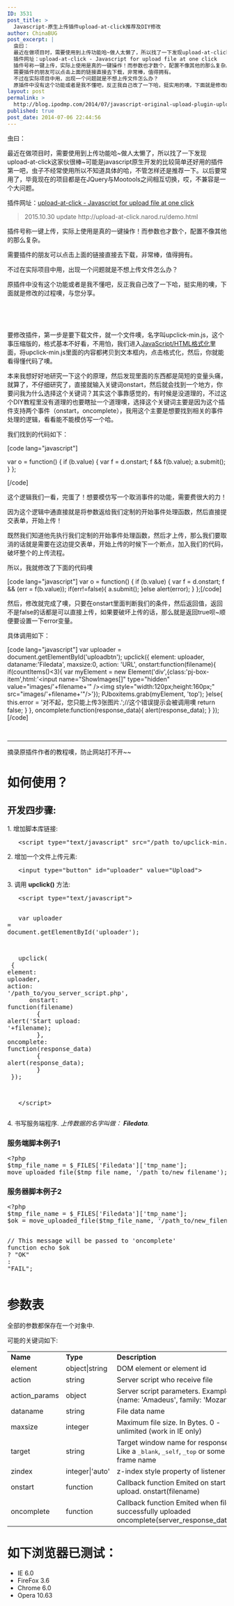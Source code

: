 ```yaml
---
ID: 3531
post_title: >
  Javascript-原生上传插件upload-at-click推荐及DIY修改
author: ChinaBUG
post_excerpt: |
  虫曰：
  最近在做项目时，需要使用到上传功能哈~做人太懒了，所以找了一下发现upload-at-click这家伙很棒~可能是javascript原生开发的比较简单还好用的插件第一吧，虫子不经常使用所以不知道具体的哈，不管怎样还是推荐一下。以后要常用了，毕竟现在的项目都是在JQuery与Mootools之间相互切换，哎，不兼容是一个大问题。
  插件网址：upload-at-click - Javascript for upload file at one click
  插件号称一键上传，实际上使用是真的一键操作！而参数也才数个，配置不像其他的那么复杂。
  需要插件的朋友可以点击上面的链接直接去下载，非常棒，值得拥有。
  不过在实际项目中用，出现一个问题就是不想上传文件怎么办？
  原插件中没有这个功能或者是我不懂吧，反正我自己改了一下哈，挺实用的噢，下面就是修改的过程噢，与您分享。
layout: post
permalink: >
  http://blog.ipodmp.com/2014/07/javascript-original-upload-plugin-upload-at-click-featured-and-diy-modifications.html
published: true
post_date: 2014-07-06 22:44:56
---
```

虫曰：

最近在做项目时，需要使用到上传功能哈~做人太懒了，所以找了一下发现upload-at-click这家伙很棒~可能是javascript原生开发的比较简单还好用的插件第一吧，虫子不经常使用所以不知道具体的哈，不管怎样还是推荐一下。以后要常用了，毕竟现在的项目都是在JQuery与Mootools之间相互切换，哎，不兼容是一个大问题。

插件网址：<a href="https://code.google.com/p/upload-at-click/" target="_blank">upload-at-click - Javascript for upload file at one click</a>
<blockquote>2015.10.30 update http://upload-at-click.narod.ru/demo.html</blockquote>
插件号称一键上传，实际上使用是真的一键操作！而参数也才数个，配置不像其他的那么复杂。

需要插件的朋友可以点击上面的链接直接去下载，非常棒，值得拥有。

不过在实际项目中用，出现一个问题就是不想上传文件怎么办？

原插件中没有这个功能或者是我不懂吧，反正我自己改了一下哈，挺实用的噢，下面就是修改的过程噢，与您分享。

&nbsp;

&nbsp;

要修改插件，第一步是要下载文件，就一个文件噢，名字叫upclick-min.js，这个事压缩版的，格式基本不好看，不用怕，我们进入<a href="http://tool.chinaz.com/Tools/JsFormat.aspx" target="_blank">JavaScript/HTML格式化</a>里面，将upclick-min.js里面的内容都拷贝到文本框内，点击格式化，然后，你就能看得懂代码了噢。

本来我想好好地研究一下这个的原理，然后发现里面的东西都是简短的变量头痛，就算了，不仔细研究了，直接就输入关键词onstart，然后就会找到一个地方，你要问我为什么选择这个关键词？其实这个事靠感觉的，有时候是没道理的，不过这个DIY教程里没有道理的也要瞎扯一个道理噢，选择这个关键词主要是因为这个插件支持两个事件（onstart，oncomplete），我用这个主要是想要找到相关的事件处理的逻辑，看看能不能模仿写一个哈。

我们找到的代码如下：

[code lang="javascript"]

var o = function() {
if (b.value) {
var f = d.onstart;
f &amp;&amp; f(b.value);
a.submit();
}
};

[/code]

这个逻辑我们一看，完蛋了！想要模仿写一个取消事件的功能，需要费很大的力！

因为这个逻辑中通直接就是将参数返给我们定制的开始事件处理函数，然后直接提交表单，开始上传！

既然我们知道他先执行我们定制的开始事件处理函数，然后才上传，那么我们要取消的话就是需要在这边提交表单，开始上传的时候下一个断点，加入我们的代码，破坏整个的上传流程。

所以，我就修改了下面的代码噢

[code lang="javascript"]
var o = function() {
if (b.value) {
var f = d.onstart;
f &amp;&amp; (err = f(b.value));
if(err!=false){
a.submit();
}else alert(error);
}
};[/code]

然后，修改就完成了噢，只要在onstart里面判断我们的条件，然后返回值，返回不是false的话都是可以直接上传，如果要破坏上传的话，那么就是返回true呗~顺便要设置一下error变量。

具体调用如下：

[code lang="javascript"]
var uploader = document.getElementById('uploadbtn');
upclick({
element: uploader,
dataname:'Filedata',
maxsize:0,
action: 'URL',
onstart:function(filename){
if(countItems()&lt;3){
var myElement = new Element('div',{class:'pj-box-item',html:'&lt;input name=&quot;ShowImages[]&quot; type=&quot;hidden&quot; value=&quot;images/'+filename+'&quot; /&gt;&lt;img style=&quot;width:120px;height:160px;&quot; src=&quot;images/'+filename+'&quot;/&gt;'});
PJboxitems.grab(myElement, 'top');
}else{
this.error = '对不起，您只能上传3张图片.';//这个错误提示会被调用噢
return false;
}
},
oncomplete:function(response_data){
alert(response_data);
}
});[/code]

&nbsp;

---

摘录原插件作者的教程噢，防止网站打不开~~
<h1>如何使用？</h1>
<h2><a name="Developer._4_steps:"></a>开发四步骤:</h2>
1. 增加脚本库链接:
<pre class="prettyprint"><span class="pln">   </span><span class="tag">&lt;script</span> <span class="atn">type</span><span class="pun">=</span><span class="atv">"text/javascript"</span> <span class="atn">src</span><span class="pun">=</span><span class="atv">"/path_to/upclick-min.js"</span><span class="tag">&gt;&lt;/script&gt;</span></pre>
2. 增加一个文件上传元素:
<pre class="prettyprint"><span class="pln">   </span><span class="tag">&lt;input</span> <span class="atn">type</span><span class="pun">=</span><span class="atv">"button"</span> <span class="atn">id</span><span class="pun">=</span><span class="atv">"uploader"</span> <span class="atn">value</span><span class="pun">=</span><span class="atv">"Upload"</span><span class="tag">&gt;</span></pre>
3. 调用 <strong>upclick()</strong> 方法:
<pre class="prettyprint"><span class="pln">   </span><span class="tag">&lt;script</span> <span class="atn">type</span><span class="pun">=</span><span class="atv">"text/javascript"</span><span class="tag">&gt;</span><span class="pln">

   </span><span class="kwd">var</span><span class="pln"> uploader </span><span class="pun">=</span><span class="pln"> document</span><span class="pun">.</span><span class="pln">getElementById</span><span class="pun">(</span><span class="str">'uploader'</span><span class="pun">);</span><span class="pln">

   upclick</span><span class="pun">(</span><span class="pln">
     </span><span class="pun">{</span><span class="pln">
      element</span><span class="pun">:</span><span class="pln"> uploader</span><span class="pun">,</span><span class="pln">
      action</span><span class="pun">:</span> <span class="str">'/path_to/you_server_script.php'</span><span class="pun">,</span><span class="pln"> 
      onstart</span><span class="pun">:</span><span class="pln">
        </span><span class="kwd">function</span><span class="pun">(</span><span class="pln">filename</span><span class="pun">)</span><span class="pln">
        </span><span class="pun">{</span><span class="pln">
          alert</span><span class="pun">(</span><span class="str">'Start upload: '</span><span class="pun">+</span><span class="pln">filename</span><span class="pun">);</span><span class="pln">
        </span><span class="pun">},</span><span class="pln">
      oncomplete</span><span class="pun">:</span><span class="pln">
        </span><span class="kwd">function</span><span class="pun">(</span><span class="pln">response_data</span><span class="pun">)</span><span class="pln"> 
        </span><span class="pun">{</span><span class="pln">
          alert</span><span class="pun">(</span><span class="pln">response_data</span><span class="pun">);</span><span class="pln">
        </span><span class="pun">}</span><span class="pln">
     </span><span class="pun">});</span><span class="pln">

   </span><span class="tag">&lt;/script&gt;</span></pre>
4. 书写服务端程序.
<i>上传数据的名字叫做： <strong>Filedata</strong>.</i>
<h3><a name="Server-side_script_example_1"></a>服务端脚本例子1</h3>
<pre class="prettyprint"><span class="pun">&lt;?</span><span class="pln">php
$tmp_file_name </span><span class="pun">=</span><span class="pln"> $_FILES</span><span class="pun">[</span><span class="str">'Filedata'</span><span class="pun">][</span><span class="str">'tmp_name'</span><span class="pun">];</span><span class="pln">
move_uploaded_file</span><span class="pun">(</span><span class="pln">$tmp_file_name</span><span class="pun">,</span> <span class="str">'/path_to/new_filename'</span><span class="pun">);</span></pre>
<h3><a name="Server-side_script_example_2"></a>服务器脚本例子2</h3>
<pre class="prettyprint"><span class="pun">&lt;?</span><span class="pln">php
$tmp_file_name </span><span class="pun">=</span><span class="pln"> $_FILES</span><span class="pun">[</span><span class="str">'Filedata'</span><span class="pun">][</span><span class="str">'tmp_name'</span><span class="pun">];</span><span class="pln">
$ok </span><span class="pun">=</span><span class="pln"> move_uploaded_file</span><span class="pun">(</span><span class="pln">$tmp_file_name</span><span class="pun">,</span> <span class="str">'/path_to/new_filename'</span><span class="pun">);</span>

<span class="com">// This message will be passed to 'oncomplete' function</span><span class="pln">
echo $ok </span><span class="pun">?</span> <span class="str">"OK"</span> <span class="pun">:</span> <span class="str">"FAIL"</span><span class="pun">;</span></pre>
<h1>参数表</h1>
全部的参数都保存在一个对象中.

可能的关键词如下:
<table class="wikitable">
<tbody>
<tr>
<td><strong>Name</strong></td>
<td><strong>Type</strong></td>
<td><strong>Description</strong></td>
<td><strong>Default</strong></td>
</tr>
<tr>
<td>element</td>
<td>object|string</td>
<td>DOM element or element id</td>
<td></td>
</tr>
<tr>
<td>action</td>
<td>string</td>
<td>Server script who receive file</td>
<td></td>
</tr>
<tr>
<td>action_params</td>
<td>object</td>
<td>Server script parameters.
Example:
{name: 'Amadeus', family: 'Mozart'}</td>
<td>{}</td>
</tr>
<tr>
<td>dataname</td>
<td>string</td>
<td>File data name</td>
<td>'Filedata'</td>
</tr>
<tr>
<td>maxsize</td>
<td>integer</td>
<td>Maximum file size. In Bytes. 0 - unlimited (work in IE only)</td>
<td>0</td>
</tr>
<tr>
<td>target</td>
<td>string</td>
<td>Target window name for response. Like a <tt>_blank</tt>, <tt>_self</tt>, <tt>_top</tt> or some frame name</td>
<td></td>
</tr>
<tr>
<td>zindex</td>
<td>integer|'auto'</td>
<td>z-index style property of listener</td>
<td>'auto'</td>
</tr>
<tr>
<td>onstart</td>
<td>function</td>
<td>Callback function
Emited on start upload.
onstart(filename)</td>
<td>null</td>
</tr>
<tr>
<td>oncomplete</td>
<td>function</td>
<td>Callback function
Emited when file successfully uploaded
oncomplete(server_response_data)</td>
<td>null</td>
</tr>
</tbody>
</table>
<h1><a name="Tested_with_browsers:"></a>如下浏览器已测试：</h1>
<ul>
	<li>IE 6.0</li>
	<li>FireFox 3.6</li>
	<li>Chrome 6.0</li>
	<li>Opera 10.63</li>
</ul>
&nbsp;